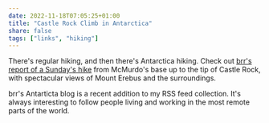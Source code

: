 ```yaml
---
date: 2022-11-18T07:05:25+01:00
title: "Castle Rock Climb in Antarctica"
share: false
tags: ["links", "hiking"]
---
```

There's regular hiking, and then there's Antarctica hiking. Check out [brr's
report of a Sunday's hike][1] from McMurdo's base up to the tip of Castle
Rock, with spectacular views of Mount Erebus and the surroundings.

brr's Antarticta blog is a recent addition to my RSS feed collection. It's
always interesting to follow people living and working in the most remote parts
of the world.



 [1]: https://brr.fyi/posts/castle-rock-climb
 [rss]: https://nicolaiarocci.com/index.xml
 [tw]: http://twitter.com/nicolaiarocci
 [nl]: https://buttondown.email/nicolaiarocci
